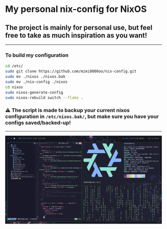 # My personal nix-config for NixOS

## The project is mainly for personal use, but feel free to take as much inspiration as you want!

___

### To build my configuration
```bash
cd /etc/
sudo git clone https://github.com/mimi0000oo/nix-config.git
sudo mv ./nixos ./nixos.bak
sudo mv ./nix-config ./nixos
cd nixos
sudo nixos-generate-config
sudo nixos-rebuild switch --flake .
```
### ⚠️ The script is made to backup your current nixos configuration in `/etc/nixos.bak/`, but make sure you have your configs saved/backed-up!

___

![Alt text](./screenshot.png?raw=true "There was a screenshot :(")
